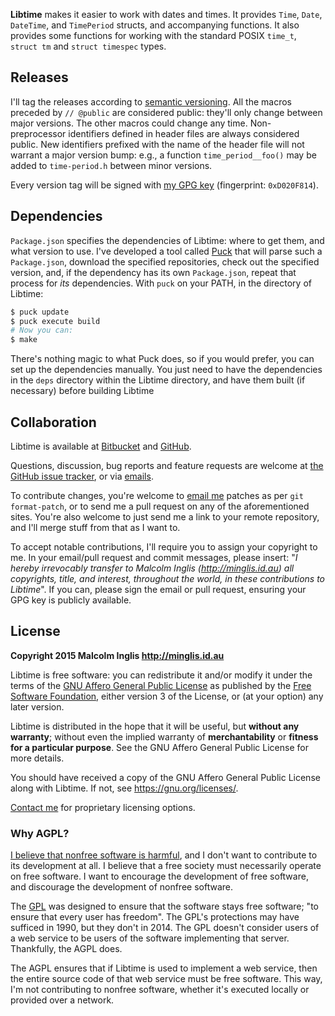 
**Libtime** makes it easier to work with dates and times. It provides `Time`, `Date`, `DateTime`, and `TimePeriod` structs, and accompanying functions. It also provides some functions for working with the standard POSIX `time_t`, `struct tm` and `struct timespec` types.


## Releases

I'll tag the releases according to [semantic versioning](http://semver.org/spec/v2.0.0.html). All the macros preceded by `// @public` are considered public: they'll only change between major versions. The other macros could change any time. Non-preprocessor identifiers defined in header files are always considered public. New identifiers prefixed with the name of the header file will not warrant a major version bump: e.g., a function `time_period__foo()` may be added to `time-period.h` between minor versions.

Every version tag will be signed with [my GPG key](http://pool.sks-keyservers.net/pks/lookup?op=vindex&search=0xD020F814) (fingerprint: `0xD020F814`).


## Dependencies

`Package.json` specifies the dependencies of Libtime: where to get them, and what version to use. I've developed a tool called [Puck](https://gitorious.org/mcinglis/puck) that will parse such a `Package.json`, download the specified repositories, check out the specified version, and, if the dependency has its own `Package.json`, repeat that process for *its* dependencies. With `puck` on your PATH, in the directory of Libtime:

``` sh
$ puck update
$ puck execute build
# Now you can:
$ make
```

There's nothing magic to what Puck does, so if you would prefer, you can set up the dependencies manually. You just need to have the dependencies in the `deps` directory within the Libtime directory, and have them built (if necessary) before building Libtime


## Collaboration

Libtime is available at [Bitbucket](https://bitbucket.org/mcinglis/libtime) and [GitHub](https://github.com/mcinglis/libtime).

Questions, discussion, bug reports and feature requests are welcome at [the GitHub issue tracker](https://github.com/mcinglis/libtime/issues), or via [emails](mailto:me@minglis.id.au).

To contribute changes, you're welcome to [email me](mailto:me@minglis.id.au) patches as per `git format-patch`, or to send me a pull request on any of the aforementioned sites. You're also welcome to just send me a link to your remote repository, and I'll merge stuff from that as I want to.

To accept notable contributions, I'll require you to assign your copyright to me. In your email/pull request and commit messages, please insert: "*I hereby irrevocably transfer to Malcolm Inglis (http://minglis.id.au) all copyrights, title, and interest, throughout the world, in these contributions to Libtime*". If you can, please sign the email or pull request, ensuring your GPG key is publicly available.


## License

**Copyright 2015 Malcolm Inglis <http://minglis.id.au>**

Libtime is free software: you can redistribute it and/or modify it under the terms of the [GNU Affero General Public License](https://gnu.org/licenses/agpl.html) as published by the [Free Software Foundation](https://fsf.org), either version 3 of the License, or (at your option) any later version.

Libtime is distributed in the hope that it will be useful, but **without any warranty**; without even the implied warranty of **merchantability** or **fitness for a particular purpose**. See the GNU Affero General Public License for more details.

You should have received a copy of the GNU Affero General Public License along with Libtime. If not, see <https://gnu.org/licenses/>.

[Contact me](mailto:me@minglis.id.au) for proprietary licensing options.

### Why AGPL?

[I believe that nonfree software is harmful](http://minglis.id.au/blog/2014/04/09/free-software-free-society.html), and I don't want to contribute to its development at all. I believe that a free society must necessarily operate on free software. I want to encourage the development of free software, and discourage the development of nonfree software.

The [GPL](https://gnu.org/licenses/gpl.html) was designed to ensure that the software stays free software; "to ensure that every user has freedom". The GPL's protections may have sufficed in 1990, but they don't in 2014. The GPL doesn't consider users of a web service to be users of the software implementing that server. Thankfully, the AGPL does.

The AGPL ensures that if Libtime is used to implement a web service, then the entire source code of that web service must be free software. This way, I'm not contributing to nonfree software, whether it's executed locally or provided over a network.

